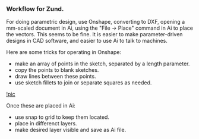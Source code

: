 ### Workflow for Zund.

For doing parametric design, use Onshape, converting to DXF, opening a mm-scaled document in Ai, using the "File -> Place" command in Ai to place the vectors.  This seems to be fine.  It is easier to make parameter-driven designs in CAD software, and easier to use Ai to talk to machines.

Here are some tricks for operating in Onshape:

* make an array of points in the sketch, separated by a length parameter.
* copy the points to blank sketches.
* draw lines between these points.
* use sketch fillets to join or separate squares as needed.

[!pic](./img/color-4.pdf)

Once these are placed in Ai:

* use snap to grid to keep them located.
* place in differenct layers.
* make desired layer visible and save as Ai file.

